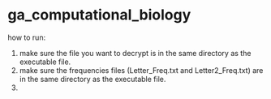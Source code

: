 # ga_computational_biology

how to run:  
1. make sure the file you want to decrypt is in the same directory as the executable file.  
2. make sure the frequencies files (Letter_Freq.txt and Letter2_Freq.txt) are in the same directory as the executable file.  
3. 
